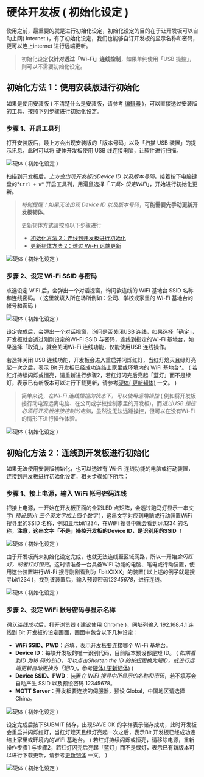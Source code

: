 # 硬体开发板 ( 初始化设定 )

使用之前，最重要的就是进行初始化设定，初始化设定的目的在于让开发板可以自动上网( Internet )，有了初始化设定，我们也能够自订开发板的显示名称和密码，更可以连上internet 进行远端更新。

> 初始化设定**仅针对透过「Wi-Fi」连线控制**，如果单纯使用「USB 操控」，则可以不需要初始化设定。

## 初始化方法 1：使用安装版进行初始化

如果是使用安装版 ( 不清楚什么是安装版，请参考 [编辑器](../index.html#software) )，可以直接透过安装版的工具，按照下列步骤进行初始化设定。

### 步骤 1、开启工具列

打开安装版后，最上方会出现安装版的「版本号码」以及「扫描 USB 装置」的提示讯息，此时可以将 硬体开发板使用 USB 线连接电脑，让软件进行扫描。

![硬体 ( 初始化设定 )](https://raw.githubusercontent.com/junhuanchen/test_repository/master/bpi-web/tutorials/images/zh-tw/docs/webbit/info/setup-01.jpg)

扫描到开发板后，*上方会出现开发板的Device ID 以及版本号码*，接着按下电脑键盘的*`Ctrl + W`* 开启工具列，用滑鼠选择「*工具> 设定WiFi*」，开始进行初始化更新。

> *特别提醒！如果无法出现 Device ID 以及版本号码*，**可能需要先手动更新开发板韧体**。
>
> 更新韧体方式请按照以下步骤进行
>
> - [初始化方法 2：连线到开发板进行初始化](#step2)
> - [更新韧体方法 2：透过 Wi-Fi 远端更新](ota.html#step2)

![硬体 ( 初始化设定 )](https://raw.githubusercontent.com/junhuanchen/test_repository/master/bpi-web/tutorials/images/zh-tw/docs/webbit/info/setup-02.jpg)


### 步骤 2、设定 Wi-Fi SSID 与密码

点选设定 WiFi 后，会弹出一个对话视窗，询问欲连线的 WiFi 基地台 SSID 名称和连线密码。 ( 这里就填入所在场所例如：公司、学校或家里的 Wi-Fi 基地台的帐号和密码 )

![硬体 ( 初始化设定 )](https://raw.githubusercontent.com/junhuanchen/test_repository/master/bpi-web/tutorials/images/zh-tw/docs/webbit/info/setup-03.jpg)

设定完成后，会弹出一个对话视窗，询问是否关闭USB 连线，如果选择「确定」，开发板就会透过刚刚设定的Wi-Fi SSID 与密码，连线到指定的Wi-Fi 基地台，如果选择「取消」，就会关闭Wi-Fi 连线功能，仅能使用USB 连线操作。

若选择关闭 USB 连线功能，开发板会进入重启并闪烁红灯，当红灯熄灭且绿灯亮起一次之后，表示 Bit 开发板已经成功连结上家里或环境内的 WiFi 基地台*。 ( 若红灯持续闪烁或恒亮，请重新进行步骤2，若红灯闪完后亮起「蓝灯」而不是绿灯，表示已有新版本可以进行下载更新，请参考[硬体( 更新韧体)](ota.html) 一文。 )

> 简单来说，*在Wi-Fi 连线操控的状态下，可以使用远端操控* ( 例如将开发板接行动电源远离电脑、在公司或学校控制家里的开发板)，而*透过USB 操控必须将开发板连接控制的电脑*，虽然说无法远距操控，但可以在没有Wi-Fi 的情形下进行操作体验。

![硬体 ( 初始化设定 )](https://raw.githubusercontent.com/junhuanchen/test_repository/master/bpi-web/tutorials/images/zh-tw/docs/webbit/info/setup-04.jpg)


## 初始化方法 2：连线到开发板进行初始化

如果无法使用安装版初始化，也可以透过有 Wi-Fi 连线功能的电脑或行动装置，连接到开发板进行初始化设定，相关步骤如下所示：

### 步骤 1、接上电源，输入 WiFi 帐号密码连线

把接上电源，一开始在开发板正面的全彩LED 点矩阵，会透过跑马灯显示一串文字( *预设是bit 三个英文字加上四个数字* )，这串文字对应到电脑或行动装置WiFi 搜寻里的SSID 名称，例如显示bit1234，在WiFi 搜寻中就会看到bit1234 的名称，**注意，这串文字「不是」操控开发板的Device ID，是识别用的SSID** ！

![硬体 ( 初始化设定 )](https://raw.githubusercontent.com/junhuanchen/test_repository/master/bpi-web/tutorials/images/zh-tw/docs/webbit/info/setup-05.gif)

由于开发板尚未初始化设定完成，也就无法连线至区域网路，所以一开始*会闪红灯，或者红灯恒亮*。这时请准备一台具备WiFi 功能的电脑、笔电或行动装置，使用这台装置进行Wi-Fi 搜寻刚刚看到为「bitXXXX」的装置( 以上述的例子就是搜寻bit1234 )，找到该装置后，输入预设密码*12345678*，进行连线。

![硬体 ( 初始化设定 )](https://raw.githubusercontent.com/junhuanchen/test_repository/master/bpi-web/tutorials/images/zh-tw/docs/webbit/info/setup-06.jpg)


### 步骤 2、设定 WiFi 帐号密码与显示名称

*确认连线成功*后，打开浏览器 ( 建议使用 Chrome )，网址列输入 192.168.4.1 连线到 Bit 开发板的设定画面，画面中包含以下几种设定：

- **WiFi SSID、PWD**：必填，表示开发板要连接哪个 Wi-Fi 基地台。
- **Device ID**：每块开发板的唯一识别代码，目前版本预设都是短 ID。 ( *如果看到ID 为18 码的长ID，可以点击Shorten the ID 的按钮更换为短ID，或进行远端更新自动更换为「短ID」*，参考[硬体( 更新韧体)]( ota.md) )
- **Device SSID、PWD**：装置*在 WiFi 搜寻中所显示的名称和密码*，若不填写会自动产生 SSID 以及预设密码 12345678。
- **MQTT Server**：开发板要连接的伺服器，预设 Global，中国地区请选择 China。

![硬体 ( 初始化设定 )](https://raw.githubusercontent.com/junhuanchen/test_repository/master/bpi-web/tutorials/images/zh-tw/docs/webbit/info/setup-07.jpg)

设定完成后按下SUBMIT 储存，出现SAVE OK 的字样表示储存成功，此时开发板会重启并闪烁红灯，当红灯熄灭且绿灯亮起一次之后，表示Bit 开发板已经成功连结上家里或环境内的WiFi 基地台。 ( 若红灯持续闪烁或恒亮，请移除电源，重新操作步骤1 与步骤2，若红灯闪完后亮起「蓝灯」而不是绿灯，表示已有新版本可以进行下载更新，请参考[更新韧体](ota.html) 一文。 )

![硬体 ( 初始化设定 )](https://raw.githubusercontent.com/junhuanchen/test_repository/master/bpi-web/tutorials/images/zh-tw/docs/webbit/info/setup-08.jpg)